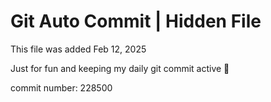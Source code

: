 # Git Auto Commit | Hidden File

This file was added Feb 12, 2025

Just for fun and keeping my daily git commit active 🤪

commit number: 228500
